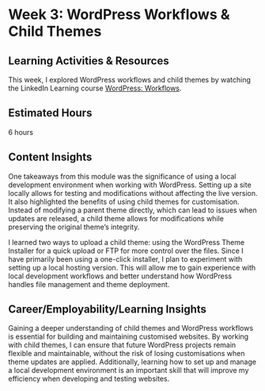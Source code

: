 # **Week 3: WordPress Workflows & Child Themes**

## **Learning Activities & Resources**  
This week, I explored WordPress workflows and child themes by watching the LinkedIn Learning course [WordPress: Workflows](https://www.linkedin.com/learning/wordpress-workflows-2015/adding-your-new-child-theme-to-a-live-site-on-the-web?autoSkip=true&resume=false&u=2223545). 

## **Estimated Hours**  
6 hours

## **Content Insights**  
One takeaways from this module was the significance of using a local development environment when working with WordPress. Setting up a site locally allows for testing and modifications without affecting the live version. It also highlighted the benefits of using child themes for customisation. Instead of modifying a parent theme directly, which can lead to issues when updates are released, a child theme allows for modifications while preserving the original theme’s integrity.  

I learned two ways to upload a child theme: using the WordPress Theme Installer for a quick upload or FTP for more control over the files. Since I have primarily been using a one-click installer, I plan to experiment with setting up a local hosting version. This will allow me to gain experience with local development workflows and better understand how WordPress handles file management and theme deployment.  

## **Career/Employability/Learning Insights**  
Gaining a deeper understanding of child themes and WordPress workflows is essential for building and maintaining customised websites. By working with child themes, I can ensure that future WordPress projects remain flexible and maintainable, without the risk of losing customisations when theme updates are applied. Additionally, learning how to set up and manage a local development environment is an important skill that will improve my efficiency when developing and testing websites.   

